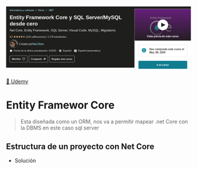 <p align="center">
  <img src="assets/udemy.png" alt="portada">
</p>

[📖 Udemy](https://www.udemy.com/course/net-core-entity-framework-core/)

# Entity Framewor Core

> Esta diseñada como un ORM, nos va a permitir mapear .net Core con la DBMS en este caso sql server

## Estructura de un proyecto con Net Core

- Solución
